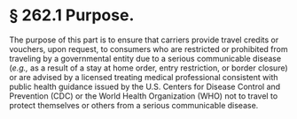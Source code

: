 # § 262.1   Purpose.

The purpose of this part is to ensure that carriers provide travel credits or vouchers, upon request, to consumers who are restricted or prohibited from traveling by a governmental entity due to a serious communicable disease (*e.g.,* as a result of a stay at home order, entry restriction, or border closure) or are advised by a licensed treating medical professional consistent with public health guidance issued by the U.S. Centers for Disease Control and Prevention (CDC) or the World Health Organization (WHO) not to travel to protect themselves or others from a serious communicable disease.






